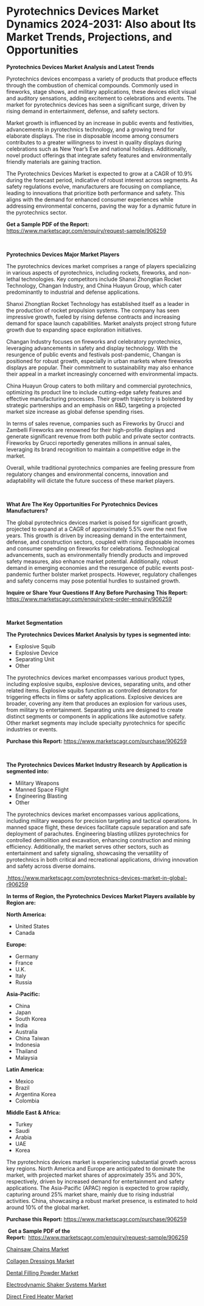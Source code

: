 <p><h1>Pyrotechnics Devices Market Dynamics 2024-2031: Also about Its Market Trends, Projections, and Opportunities</h1></p><p><strong>Pyrotechnics Devices Market Analysis and Latest Trends</strong></p>
<p><p>Pyrotechnics devices encompass a variety of products that produce effects through the combustion of chemical compounds. Commonly used in fireworks, stage shows, and military applications, these devices elicit visual and auditory sensations, adding excitement to celebrations and events. The market for pyrotechnics devices has seen a significant surge, driven by rising demand in entertainment, defense, and safety sectors.</p><p>Market growth is influenced by an increase in public events and festivities, advancements in pyrotechnics technology, and a growing trend for elaborate displays. The rise in disposable income among consumers contributes to a greater willingness to invest in quality displays during celebrations such as New Year’s Eve and national holidays. Additionally, novel product offerings that integrate safety features and environmentally friendly materials are gaining traction.</p><p>The Pyrotechnics Devices Market is expected to grow at a CAGR of 10.9% during the forecast period, indicative of robust interest across segments. As safety regulations evolve, manufacturers are focusing on compliance, leading to innovations that prioritize both performance and safety. This aligns with the demand for enhanced consumer experiences while addressing environmental concerns, paving the way for a dynamic future in the pyrotechnics sector.</p></p>
<p><strong>Get a Sample PDF of the Report:&nbsp;</strong> <a href="https://www.marketscagr.com/enquiry/request-sample/906259?utm_campaign=1905&utm_medium=2&utm_source=Github&utm_content=ia&utm_term=25122024&utm_id=pyrotechnics-devices">https://www.marketscagr.com/enquiry/request-sample/906259</a></p>
<p>&nbsp;</p>
<p><strong>Pyrotechnics Devices Major Market Players</strong></p>
<p><p>The pyrotechnics devices market comprises a range of players specializing in various aspects of pyrotechnics, including rockets, fireworks, and non-lethal technologies. Key competitors include Shanxi Zhongtian Rocket Technology, Changan Industry, and China Huayun Group, which cater predominantly to industrial and defense applications.</p><p>Shanxi Zhongtian Rocket Technology has established itself as a leader in the production of rocket propulsion systems. The company has seen impressive growth, fueled by rising defense contracts and increasing demand for space launch capabilities. Market analysts project strong future growth due to expanding space exploration initiatives.</p><p>Changan Industry focuses on fireworks and celebratory pyrotechnics, leveraging advancements in safety and display technology. With the resurgence of public events and festivals post-pandemic, Changan is positioned for robust growth, especially in urban markets where fireworks displays are popular. Their commitment to sustainability may also enhance their appeal in a market increasingly concerned with environmental impacts.</p><p>China Huayun Group caters to both military and commercial pyrotechnics, optimizing its product line to include cutting-edge safety features and effective manufacturing processes. Their growth trajectory is bolstered by strategic partnerships and an emphasis on R&D, targeting a projected market size increase as global defense spending rises.</p><p>In terms of sales revenue, companies such as Fireworks by Grucci and Zambelli Fireworks are renowned for their high-profile displays and generate significant revenue from both public and private sector contracts. Fireworks by Grucci reportedly generates millions in annual sales, leveraging its brand recognition to maintain a competitive edge in the market.</p><p>Overall, while traditional pyrotechnics companies are feeling pressure from regulatory changes and environmental concerns, innovation and adaptability will dictate the future success of these market players.</p></p>
<p>&nbsp;</p>
<p><strong>What Are The Key Opportunities For Pyrotechnics Devices Manufacturers?</strong></p>
<p><p>The global pyrotechnics devices market is poised for significant growth, projected to expand at a CAGR of approximately 5.5% over the next five years. This growth is driven by increasing demand in the entertainment, defense, and construction sectors, coupled with rising disposable incomes and consumer spending on fireworks for celebrations. Technological advancements, such as environmentally friendly products and improved safety measures, also enhance market potential. Additionally, robust demand in emerging economies and the resurgence of public events post-pandemic further bolster market prospects. However, regulatory challenges and safety concerns may pose potential hurdles to sustained growth.</p></p>
<p><strong>Inquire or Share Your Questions If Any Before Purchasing This Report:</strong> <a href="https://www.marketscagr.com/enquiry/pre-order-enquiry/906259?utm_campaign=1905&utm_medium=2&utm_source=Github&utm_content=ia&utm_term=25122024&utm_id=pyrotechnics-devices">https://www.marketscagr.com/enquiry/pre-order-enquiry/906259</a></p>
<p>&nbsp;</p>
<p><strong>Market Segmentation</strong></p>
<p><strong>The Pyrotechnics Devices Market Analysis by types is segmented into:</strong></p>
<p><ul><li>Explosive Squib</li><li>Explosive Device</li><li>Separating Unit</li><li>Other</li></ul></p>
<p><p>The pyrotechnics devices market encompasses various product types, including explosive squibs, explosive devices, separating units, and other related items. Explosive squibs function as controlled detonators for triggering effects in films or safety applications. Explosive devices are broader, covering any item that produces an explosion for various uses, from military to entertainment. Separating units are designed to create distinct segments or components in applications like automotive safety. Other market segments may include specialty pyrotechnics for specific industries or events.</p></p>
<p><strong>Purchase this Report:&nbsp;</strong><a href="https://www.marketscagr.com/purchase/906259?utm_campaign=1905&utm_medium=2&utm_source=Github&utm_content=ia&utm_term=25122024&utm_id=pyrotechnics-devices">https://www.marketscagr.com/purchase/906259</a></p>
<p>&nbsp;</p>
<p><strong>The Pyrotechnics Devices Market Industry Research by Application is segmented into:</strong></p>
<p><ul><li>Military Weapons</li><li>Manned Space Flight</li><li>Engineering Blasting</li><li>Other</li></ul></p>
<p><p>The pyrotechnics devices market encompasses various applications, including military weapons for precision targeting and tactical operations. In manned space flight, these devices facilitate capsule separation and safe deployment of parachutes. Engineering blasting utilizes pyrotechnics for controlled demolition and excavation, enhancing construction and mining efficiency. Additionally, the market serves other sectors, such as entertainment and safety signaling, showcasing the versatility of pyrotechnics in both critical and recreational applications, driving innovation and safety across diverse domains.</p></p>
<p><a href="https://www.marketscagr.com/pyrotechnics-devices-market-in-global-r906259?utm_campaign=1905&utm_medium=2&utm_source=Github&utm_content=ia&utm_term=25122024&utm_id=pyrotechnics-devices">&nbsp;https://www.marketscagr.com/pyrotechnics-devices-market-in-global-r906259</a></p>
<p><strong>In terms of Region, the Pyrotechnics Devices Market Players available by Region are:</strong></p>
<p>
    <p> <strong> North America: </strong>
        <ul>
            <li>United States</li>
            <li>Canada</li>
        </ul>
        </p> 
    <p> <strong> Europe: </strong>
        <ul>
            <li>Germany</li>
            <li>France</li>
            <li>U.K.</li>
            <li>Italy</li>
            <li>Russia</li>
        </ul>
        </p> 
    <p> <strong> Asia-Pacific: </strong>
        <ul>
            <li>China</li>
            <li>Japan</li>
            <li>South Korea</li>
            <li>India</li>
            <li>Australia</li>
            <li>China Taiwan</li>
            <li>Indonesia</li>
            <li>Thailand</li>
            <li>Malaysia</li>
        </ul>
        </p> 
    <p> <strong> Latin America: </strong>
        <ul>
            <li>Mexico</li>
            <li>Brazil</li>
            <li>Argentina Korea</li>
            <li>Colombia</li>
        </ul>
        </p> 
    <p> <strong> Middle East & Africa: </strong>
        <ul>
            <li>Turkey</li>
            <li>Saudi</li>
            <li>Arabia</li>
            <li>UAE</li>
            <li>Korea</li>
        </ul>
    </p>
    </p>
<p><p>The pyrotechnics devices market is experiencing substantial growth across key regions. North America and Europe are anticipated to dominate the market, with projected market shares of approximately 35% and 30%, respectively, driven by increased demand for entertainment and safety applications. The Asia-Pacific (APAC) region is expected to grow rapidly, capturing around 25% market share, mainly due to rising industrial activities. China, showcasing a robust market presence, is estimated to hold around 10% of the global market.</p></p>
<p><strong>Purchase this Report: </strong><a href="https://www.marketscagr.com/purchase/906259?utm_campaign=1905&utm_medium=2&utm_source=Github&utm_content=ia&utm_term=25122024&utm_id=pyrotechnics-devices">https://www.marketscagr.com/purchase/906259</a></p>
<p>&nbsp;<strong>Get a Sample PDF of the Report:&nbsp;&nbsp;</strong><a href="https://www.marketscagr.com/enquiry/request-sample/906259?utm_campaign=1905&utm_medium=2&utm_source=Github&utm_content=ia&utm_term=25122024&utm_id=pyrotechnics-devices">https://www.marketscagr.com/enquiry/request-sample/906259</a></p>
<p><strong></strong></p>
<p><p><a href="https://www.linkedin.com/pulse/driving-forces-behind-chainsaw-chains-market-expansion-expected-ptpee?utm_campaign=1905&utm_medium=2&utm_source=Github&utm_content=ia&utm_term=25122024&utm_id=pyrotechnics-devices">Chainsaw Chains Market</a></p><p><a href="https://www.linkedin.com/pulse/key-metrics-collagen-dressings-market-report-size-growth-forecast-omwrf?utm_campaign=1905&utm_medium=2&utm_source=Github&utm_content=ia&utm_term=25122024&utm_id=pyrotechnics-devices">Collagen Dressings Market</a></p><p><a href="https://www.linkedin.com/pulse/decoding-dental-filling-powder-market-signals-growth-algorithms-qxyre?utm_campaign=1905&utm_medium=2&utm_source=Github&utm_content=ia&utm_term=25122024&utm_id=pyrotechnics-devices">Dental Filling Powder Market</a></p><p><a href="https://www.linkedin.com/pulse/forecasted-growth-key-players-electrodynamic-shaker-systems-ikvue?utm_campaign=1905&utm_medium=2&utm_source=Github&utm_content=ia&utm_term=25122024&utm_id=pyrotechnics-devices">Electrodynamic Shaker Systems Market</a></p><p><a href="https://www.linkedin.com/pulse/direct-fired-heater-market-analysis-historical-data-future-axzue?utm_campaign=1905&utm_medium=2&utm_source=Github&utm_content=ia&utm_term=25122024&utm_id=pyrotechnics-devices">Direct Fired Heater Market</a></p></p>